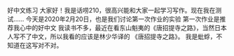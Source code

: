 好中文练习
大家好！我是话唠210，很高兴能和大家一起学习写作。现在我在测试……
今天是2020年2月20日，也是我们讨论第一次作业的实验
第一次作业是推荐我心中的好中文
我读书不多，最近在看东山魁夷的《唐招提寺之路》，当然日本人写不了中文，所以我看的应该是林少华译的 《唐招提寺之路》。
我是蚍蜉，不知道在这写对不对。
